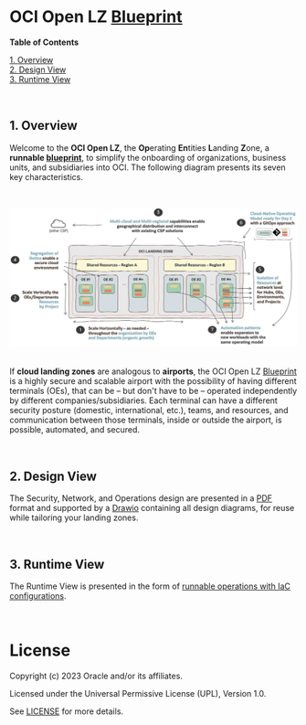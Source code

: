 # **OCI Open LZ [Blueprint](#)**

**Table of Contents**

[1. Overview](#1-overview)</br>
[2. Design View](#2-design-view)</br>
[3. Runtime View](#3-runtime-view)

&nbsp; 

## **1. Overview**

Welcome to the **OCI Open LZ**, the **Op**erating **En**tities **L**anding **Z**one, a **runnable [blueprint](#)**, to simplify the onboarding of organizations, business units, and subsidiaries into OCI. The following diagram presents its seven key characteristics.

&nbsp; 

<img src="../images/oci_open_lz_hl_design.jpg" alt= “” width="1200" height="value">
&nbsp; 

If **cloud landing zones** are analogous to **airports**, the OCI Open LZ [Blueprint](#) is a highly secure and scalable airport with the possibility of having different terminals (OEs), that can be &ndash; but don't have to be &ndash; operated independently by different companies/subsidiaries. Each terminal can have a different security posture (domestic, international, etc.), teams, and resources, and communication between those terminals, inside or outside the airport, is possible, automated, and secured. 

&nbsp; 

## **2. Design View**

The Security, Network, and Operations design are presented in a [PDF](/design/OCI_Open_LZ.pdf) format and supported by a [Drawio](/design/OCI_Open_LZ.drawio) containing all design diagrams, for reuse while tailoring your landing zones.

&nbsp; 

## **3. Runtime View**
The Runtime View is presented in the form of   [runnable operations with IaC configurations](/examples/oci-open-lz/readme.md).

&nbsp; 

# License

Copyright (c) 2023 Oracle and/or its affiliates.

Licensed under the Universal Permissive License (UPL), Version 1.0.

See [LICENSE](LICENSE) for more details.
